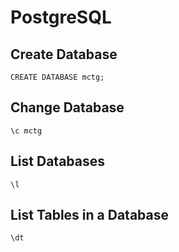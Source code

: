 # PostgreSQL 

## Create Database
```
CREATE DATABASE mctg;
```
## Change Database
```
\c mctg
```
## List Databases
```
\l
```
## List Tables in a Database

```
\dt
```
## 
